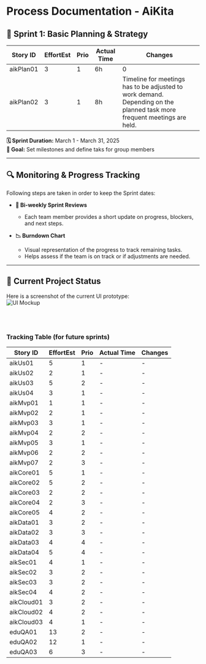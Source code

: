 # Process Documentation - AiKita

## 🏃 Sprint 1: Basic Planning & Strategy
| Story ID  | EffortEst | Prio | Actual Time | Changes |
|-----------|-----------|------|-------------|---------|
| aikPlan01 | 3         | 1    | 6h          | 0       |
| aikPlan02 | 3         | 1    | 8h          | Timeline for meetings has to be adjusted to work demand. Depending on the planned task more frequent meetings are held. |

**🗓 Sprint Duration:** March 1 - March 31, 2025  
**🎯 Goal:** Set milestones and define taks for group members  

---

## 🔍 Monitoring & Progress Tracking  
Following steps are taken in order to keep the Sprint dates:  
- **📅 Bi-weekly Sprint Reviews**  
  - Each team member provides a short update on progress, blockers, and next steps. 

- **📉 Burndown Chart**  
  - Visual representation of the progress to track remaining tasks.  
  - Helps assess if the team is on track or if adjustments are needed. 

---

## 📌 Current Project Status  
Here is a screenshot of the current UI prototype:  
![UI Mockup](https://github.com/riosarah/AiKita.Planning/blob/main/screenshots/ui_mockup.png)  
 

</br></br>
### Tracking Table (for future sprints)
| Story ID  | EffortEst | Prio | Actual Time | Changes |
|-----------|-----------|------|-------------|---------|
| aikUs01   | 5         | 1    | -           | -       |
| aikUs02   | 2         | 1    | -           | -       |
| aikUs03   | 5         | 2    | -           | -       |
| aikUs04   | 3         | 1    | -           | -       |
| aikMvp01  | 1         | 1    | -           | -       |
| aikMvp02  | 2         | 1    | -           | -       |
| aikMvp03  | 3         | 1    | -           | -       |
| aikMvp04  | 2         | 2    | -           | -       |
| aikMvp05  | 3         | 1    | -           | -       |
| aikMvp06  | 2         | 2    | -           | -       |
| aikMvp07  | 2         | 3    | -           | -       |
| aikCore01 | 5         | 1    | -           | -       |
| aikCore02 | 5         | 2    | -           | -       |
| aikCore03 | 2         | 2    | -           | -       |
| aikCore04 | 2         | 3    | -           | -       |
| aikCore05 | 4         | 2    | -           | -       |
| aikData01 | 3         | 2    | -           | -       |
| aikData02 | 3         | 3    | -           | -       |
| aikData03 | 4         | 4    | -           | -       |
| aikData04 | 5         | 4    | -           | -       |
| aikSec01  | 4         | 1    | -           | -       |
| aikSec02  | 3         | 2    | -           | -       |
| aikSec03  | 3         | 2    | -           | -       |
| aikSec04  | 4         | 2    | -           | -       |
| aikCloud01| 3         | 2    | -           | -       |
| aikCloud02| 4         | 2    | -           | -       |
| aikCloud03| 4         | 1    | -           | -       |
| eduQA01   | 13        | 2    | -           | -       |
| eduQA02   | 12        | 1    | -           | -       |
| eduQA03   | 6         | 3    | -           | -       |
